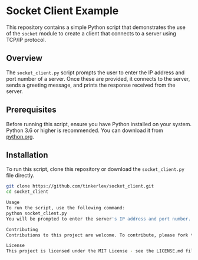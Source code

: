 # Socket Client Example

This repository contains a simple Python script that demonstrates the use of the `socket` module to create a client that connects to a server using TCP/IP protocol.

## Overview

The `socket_client.py` script prompts the user to enter the IP address and port number of a server. Once these are provided, it connects to the server, sends a greeting message, and prints the response received from the server.

## Prerequisites

Before running this script, ensure you have Python installed on your system. Python 3.6 or higher is recommended. You can download it from [python.org](https://www.python.org/downloads/).

## Installation

To run this script, clone this repository or download the `socket_client.py` file directly.

```bash
git clone https://github.com/tinkerlev/socket_client.git
cd socket_client

Usage
To run the script, use the following command:
python socket_client.py
You will be prompted to enter the server's IP address and port number. After entering these details, the script will connect to the server and display the server's response.

Contributing
Contributions to this project are welcome. To contribute, please fork the repository, make your changes, and submit a pull request.

License
This project is licensed under the MIT License - see the LICENSE.md file for details.
